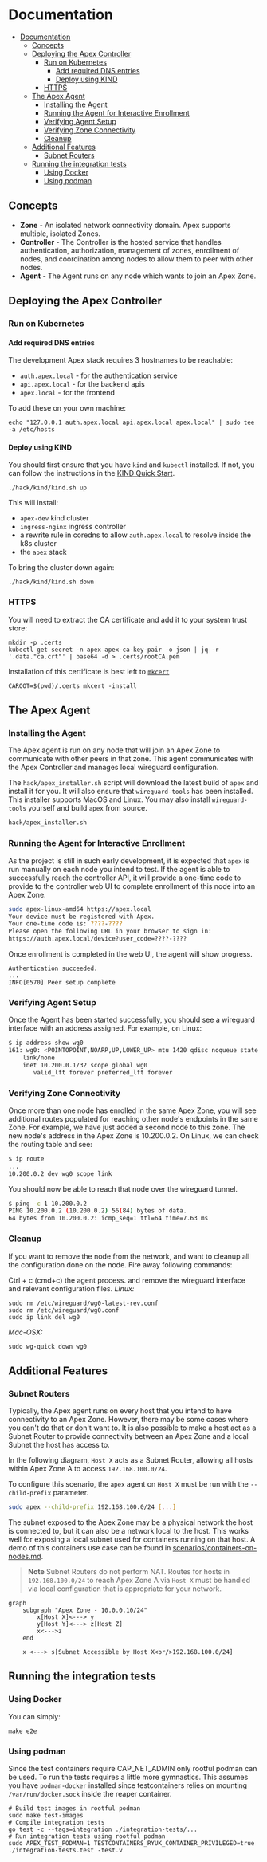 # Documentation

- [Documentation](#documentation)
  - [Concepts](#concepts)
  - [Deploying the Apex Controller](#deploying-the-apex-controller)
    - [Run on Kubernetes](#run-on-kubernetes)
      - [Add required DNS entries](#add-required-dns-entries)
      - [Deploy using KIND](#deploy-using-kind)
    - [HTTPS](#https)
  - [The Apex Agent](#the-apex-agent)
    - [Installing the Agent](#installing-the-agent)
    - [Running the Agent for Interactive Enrollment](#running-the-agent-for-interactive-enrollment)
    - [Verifying Agent Setup](#verifying-agent-setup)
    - [Verifying Zone Connectivity](#verifying-zone-connectivity)
    - [Cleanup](#cleanup)
  - [Additional Features](#additional-features)
    - [Subnet Routers](#subnet-routers)
  - [Running the integration tests](#running-the-integration-tests)
    - [Using Docker](#using-docker)
    - [Using podman](#using-podman)

## Concepts

- **Zone** - An isolated network connectivity domain. Apex supports multiple, isolated Zones.
- **Controller** - The Controller is the hosted service that handles authentication, authorization, management of zones, enrollment of nodes, and coordination among nodes to allow them to peer with other nodes.
- **Agent** - The Agent runs on any node which wants to join an Apex Zone.

## Deploying the Apex Controller

### Run on Kubernetes

#### Add required DNS entries

The development Apex stack requires 3 hostnames to be reachable:

- `auth.apex.local` - for the authentication service
- `api.apex.local` - for the backend apis
- `apex.local` - for the frontend

To add these on your own machine:

```console
echo "127.0.0.1 auth.apex.local api.apex.local apex.local" | sudo tee -a /etc/hosts
```

#### Deploy using KIND

You should first ensure that you have `kind` and `kubectl` installed.
If not, you can follow the instructions in the [KIND Quick Start](https://kind.sigs.k8s.io/docs/user/quick-start/).

```console
./hack/kind/kind.sh up
```

This will install:

- `apex-dev` kind cluster
- `ingress-nginx` ingress controller
- a rewrite rule in coredns to allow `auth.apex.local` to resolve inside the k8s cluster
- the `apex` stack

To bring the cluster down again:

```console
./hack/kind/kind.sh down
```

### HTTPS

You will need to extract the CA certificate and add it to your system trust store:

```console
mkdir -p .certs
kubectl get secret -n apex apex-ca-key-pair -o json | jq -r '.data."ca.crt"' | base64 -d > .certs/rootCA.pem
```

Installation of this certificate is best left to [`mkcert`](https://github.com/FiloSottile/mkcert)

```console
CAROOT=$(pwd)/.certs mkcert -install
```

## The Apex Agent

### Installing the Agent

The Apex agent is run on any node that will join an Apex Zone to communicate with other peers in that zone. This agent communicates with the Apex Controller and manages local wireguard configuration.

The `hack/apex_installer.sh` script will download the latest build of `apex` and install it for you. It will also ensure that `wireguard-tools` has been installed. This installer supports MacOS and Linux. You may also install `wireguard-tools` yourself and build `apex` from source.

```sh
hack/apex_installer.sh
```

### Running the Agent for Interactive Enrollment

As the project is still in such early development, it is expected that `apex` is run manually on each node you intend to test. If the agent is able to successfully reach the controller API, it will provide a one-time code to provide to the controller web UI to complete enrollment of this node into an Apex Zone.

```sh
sudo apex-linux-amd64 https://apex.local
Your device must be registered with Apex.
Your one-time code is: ????-????
Please open the following URL in your browser to sign in:
https://auth.apex.local/device?user_code=????-????
```

Once enrollment is completed in the web UI, the agent will show progress.

```text
Authentication succeeded.
...
INFO[0570] Peer setup complete
```

### Verifying Agent Setup

Once the Agent has been started successfully, you should see a wireguard interface with an address assigned. For example, on Linux:

```sh
$ ip address show wg0
161: wg0: <POINTOPOINT,NOARP,UP,LOWER_UP> mtu 1420 qdisc noqueue state UNKNOWN group default qlen 1000
    link/none
    inet 10.200.0.1/32 scope global wg0
       valid_lft forever preferred_lft forever
```

### Verifying Zone Connectivity

Once more than one node has enrolled in the same Apex Zone, you will see additional routes populated for reaching other node's endpoints in the same Zone. For example, we have just added a second node to this zone. The new node's address in the Apex Zone is 10.200.0.2. On Linux, we can check the routing table and see:

```sh
$ ip route
...
10.200.0.2 dev wg0 scope link
```

You should now be able to reach that node over the wireguard tunnel.

```sh
$ ping -c 1 10.200.0.2
PING 10.200.0.2 (10.200.0.2) 56(84) bytes of data.
64 bytes from 10.200.0.2: icmp_seq=1 ttl=64 time=7.63 ms
```

### Cleanup

If you want to remove the node from the network, and want to cleanup all the configuration done on the node. Fire away following commands:

Ctrl + c (cmd+c) the agent process. and remove the wireguard interface and relevant configuration files.
*Linux:*

```shell
sudo rm /etc/wireguard/wg0-latest-rev.conf
sudo rm /etc/wireguard/wg0.conf
sudo ip link del wg0
```

*Mac-OSX:*

```shell
sudo wg-quick down wg0
```

## Additional Features

### Subnet Routers

Typically, the Apex agent runs on every host that you intend to have connectivity to an Apex Zone. However, there may be some cases where you can't do that or don't want to. It is also possible to make a host act as a Subnet Router to provide connectivity between an Apex Zone and a local Subnet the host has access to.

In the following diagram, `Host X` acts as a Subnet Router, allowing all hosts within Apex Zone A to access `192.168.100.0/24`.

To configure this scenario, the `apex` agent on `Host X` must be run with the `--child-prefix` parameter.

```sh
sudo apex --child-prefix 192.168.100.0/24 [...]
```

The subnet exposed to the Apex Zone may be a physical network the host is connected to, but it can also be a network local to the host. This works well for exposing a local subnet used for containers running on that host. A demo of this containers use case can be found in [scenarios/containers-on-nodes.md](scenarios/containers-on-nodes.md).

> **Note**
> Subnet Routers do not perform NAT. Routes for hosts in `192.168.100.0/24` to reach Apex Zone A via `Host X` must be handled via local configuration that is appropriate for your network.

```mermaid
graph
    subgraph "Apex Zone - 10.0.0.10/24"
        x[Host X]<---> y
        y[Host Y]<---> z[Host Z]
        x<--->z
    end

    x <---> s[Subnet Accessible by Host X<br/>192.168.100.0/24]
```

## Running the integration tests

### Using Docker

You can simply:

```console
make e2e
```

### Using podman

Since the test containers require CAP_NET_ADMIN only rootful podman can be used.
To run the tests requires a little more gymnastics.
This assumes you have `podman-docker` installed since testcontainers relies on mounting `/var/run/docker.sock` inside the reaper container.

```console
# Build test images in rootful podman
sudo make test-images
# Compile integration tests
go test -c --tags=integration ./integration-tests/...
# Run integration tests using rootful podman
sudo APEX_TEST_PODMAN=1 TESTCONTAINERS_RYUK_CONTAINER_PRIVILEGED=true ./integration-tests.test -test.v
```

